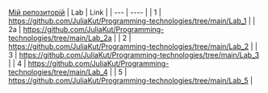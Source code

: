 [Мій репозиторій](https://github.com/JuliaKut/Programming-technologies)
| Lab | Link |
| --- | ---- |
| 1   | https://github.com/JuliaKut/Programming-technologies/tree/main/Lab_1 |
| 2a  | https://github.com/JuliaKut/Programming-technologies/tree/main/Lab_2a |
| 2   | https://github.com/JuliaKut/Programming-technologies/tree/main/Lab_2 |
| 3   | https://github.com/JuliaKut/Programming-technologies/tree/main/Lab_3 |
| 4   | https://github.com/JuliaKut/Programming-technologies/tree/main/Lab_4 |
| 5   | https://github.com/JuliaKut/Programming-technologies/tree/main/Lab_5 |

